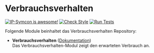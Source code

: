 # Verbrauchsverhalten

[![IP-Symcon is awesome!](https://img.shields.io/badge/IP--Symcon-6.0-blue.svg)](https://www.symcon.de)
[![Check Style](https://github.com/symcon/Verbrauchsverhalten/workflows/Check%20Style/badge.svg)](https://github.com/symcon/Verbrauchsverhalten/actions)
[![Run Tests](https://github.com/symcon/Verbrauchsverhalten/workflows/Run%20Tests/badge.svg)](https://github.com/symcon/Verbrauchsverhalten/actions)

Folgende Module beinhaltet das Verbrauchsverhalten Repository:

- __Verbrauchsverhalten__ ([Dokumentation](https://www.symcon.de/de/service/dokumentation/modulreferenz/verbrauchsverhalten/))  
    Das Verbrauchsverhalten-Modul zeigt den erwarteten Verbrauch an.
